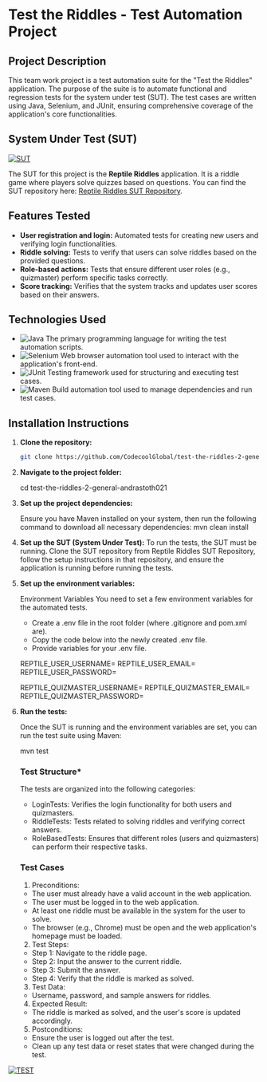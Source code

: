 # Test the Riddles - Test Automation Project

## Project Description

This team work project is a test automation suite for the "Test the Riddles" application.
The purpose of the suite is to automate functional and regression tests for the system under test (SUT).
The test cases are written using Java, Selenium, and JUnit, ensuring comprehensive coverage of the application's core
functionalities.

## System Under Test (SUT)

[![SUT][SUT-Screenshot]][sut-screenshot]

The SUT for this project is the **Reptile Riddles** application. It is a riddle game where players solve quizzes based
on questions. You can find the SUT repository here:
[Reptile Riddles SUT Repository](https://github.com/CodecoolGlobal/reptile-riddles-2-general-reveszter).

## Features Tested

- **User registration and login:** Automated tests for creating new users and verifying login functionalities.
- **Riddle solving:** Tests to verify that users can solve riddles based on the provided questions.
- **Role-based actions:** Tests that ensure different user roles (e.g., quizmaster) perform specific tasks correctly.
- **Score tracking:** Verifies that the system tracks and updates user scores based on their answers.


## Technologies Used

- ![Java][java] The primary programming language for writing the test automation scripts.
- ![Selenium][selenium] Web browser automation tool used to interact with the application's front-end.
- ![JUnit][junit] Testing framework used for structuring and executing test cases.
- ![Maven][maven]  Build automation tool used to manage dependencies and run test cases.

## Installation Instructions

1. **Clone the repository:**

   ```bash
   git clone https://github.com/CodecoolGlobal/test-the-riddles-2-general-andrastoth021.git

2. **Navigate to the project folder:**

   cd test-the-riddles-2-general-andrastoth021

3. **Set up the project dependencies:**

   Ensure you have Maven installed on your system, then run the following command to download all necessary dependencies:
   mvn clean install 

4. **Set up the SUT (System Under Test):**
   To run the tests, the SUT must be running. Clone the SUT repository from Reptile Riddles SUT Repository,
   follow the setup instructions in that repository, and ensure the application is running before running the tests.

5. **Set up the environment variables:**

   Environment Variables
    You need to set a few environment variables for the automated tests.

    - Create a .env file in the root folder (where .gitignore and pom.xml are).
    - Copy the code below into the newly created .env file.
    - Provide variables for your .env file.

    REPTILE_USER_USERNAME=
    REPTILE_USER_EMAIL=
    REPTILE_USER_PASSWORD=
    
    REPTILE_QUIZMASTER_USERNAME=
    REPTILE_QUIZMASTER_EMAIL=
    REPTILE_QUIZMASTER_PASSWORD=

6. **Run the tests:**

    Once the SUT is running and the environment variables are set, you can run the test suite using Maven:

    mvn test

    ### Test Structure*

    The tests are organized into the following categories:

    - LoginTests: Verifies the login functionality for both users and quizmasters.
    - RiddleTests: Tests related to solving riddles and verifying correct answers.
    - RoleBasedTests: Ensures that different roles (users and quizmasters) can perform their respective tasks.
   
    ### Test Cases

    1. Preconditions:
    - The user must already have a valid account in the web application.
    - The user must be logged in to the web application.
    - At least one riddle must be available in the system for the user to solve.
    - The browser (e.g., Chrome) must be open and the web application's homepage must be loaded.

    2. Test Steps:
    - Step 1: Navigate to the riddle page.
    - Step 2: Input the answer to the current riddle.
    - Step 3: Submit the answer.
    - Step 4: Verify that the riddle is marked as solved.

    3. Test Data:
    - Username, password, and sample answers for riddles.

    4. Expected Result:
    - The riddle is marked as solved, and the user's score is updated accordingly.

    5. Postconditions:
    - Ensure the user is logged out after the test.
    - Clean up any test data or reset states that were changed during the test.


[![TEST][TEST-Result]][test-result]


<!-- MARKDOWN LINKS & IMAGES -->
<!-- https://www.markdownguide.org/basic-syntax/#reference-style-links -->

[sut-screenshot]: src/test/resources/images/logo_big.png
[test-result]: src/test/resources/images/test.png
[java]: https://img.shields.io/badge/java-%23ED8B00?style=for-the-badge&logoColor=%23ED8B00&labelColor=white&color=%23ED8B00&link=https%3A%2F%2Fwww.java.com%2Fen%2F
[junit]: https://img.shields.io/badge/junit_5-%2325A162?style=for-the-badge&logo=junit5&logoColor=%2325A162&labelColor=white&color=%2325A162&link=https%3A%2F%2Fjunit.org%2Fjunit5%2F
[selenium]: https://img.shields.io/badge/selenium-43B02A?style=for-the-badge&logo=selenium&logoColor=%2343B02A&labelColor=white&color=%2343B02A&link=https%3A%2F%2Fwww.selenium.dev%2F
[maven]: https://img.shields.io/badge/maven-C71A36?style=for-the-badge&logo=apache-maven&logoColor=white&link=https%3A%2F%2Fmaven.apache.org%2F

